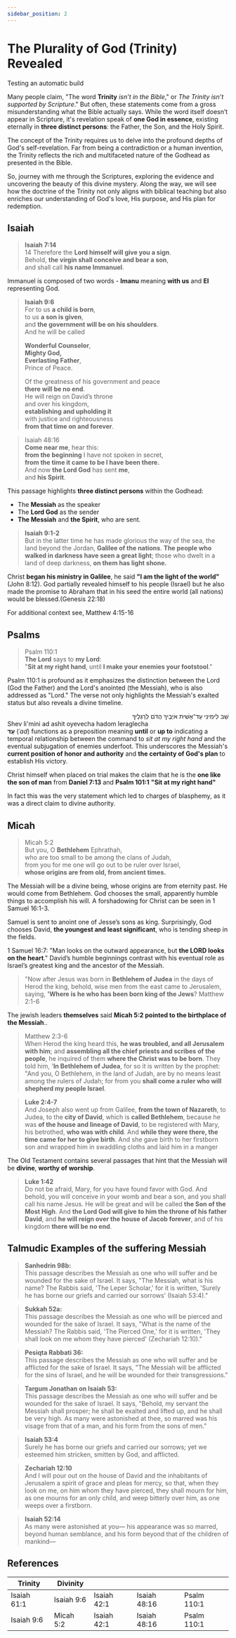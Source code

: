 ```yaml
---
sidebar_position: 2
---
```


# The Plurality of God (Trinity) Revealed

Testing an automatic build

Many people claim, "The word **Trinity** _isn’t in the Bible_," or _The Trinity isn’t supported by Scripture_." But often, these statements come from a gross misunderstanding what the Bible actually says. 
While the word itself doesn’t appear in Scripture, it's revelation speak of **one God in essence**, existing eternally in **three distinct persons**: the Father, the Son, and the Holy Spirit.

The concept of the Trinity requires us to delve into the profound depths of God's self-revelation. Far from being a contradiction or a human invention, the Trinity reflects the rich and multifaceted nature of the Godhead as presented in the Bible. 

So, journey with me through the Scriptures, exploring the evidence and uncovering the beauty of this divine mystery. Along the way, we will see how the doctrine of the Trinity not only aligns with biblical teaching but also enriches our understanding of God's love, His purpose, and His plan for redemption.

## Isaiah 

> **Isaiah 7:14** \
> 14 Therefore the **Lord himself will give you a sign**. \
Behold, **the virgin shall conceive and bear a son**, \
and shall call **his name Immanuel**.

Immanuel is composed of two words - **Imanu** meaning **with us** and **El** representing God.

> **Isaiah 9:6** \
> For to us **a child is born**, \
> to us **a son is given**, \
> and **the government will be on his shoulders**. \
> And he will be called
>
>**Wonderful Counselor**, \
**Mighty God, \
Everlasting Father**, \
Prince of Peace.
>
> Of the greatness of his government and peace \
**there will be no end**. \
He will reign on David’s throne \
and over his kingdom, \
**establishing and upholding it** \
with justice and righteousness \
**from that time on and forever**.


> Isaiah 48:16 \
> **Come near me**, hear this: \
> **from the beginning** I have not spoken in secret, \
> **from the time it came to be I have been there.** \
> And now **the Lord God** has sent **me**, \
> and **his Spirit**.

This passage highlights **three distinct persons** within the Godhead:

- The **Messiah** as the speaker
- The **Lord God** as the sender
- **The Messiah** and **the Spirit**, who are sent.

> **Isaiah 9:1-2** \
> But in the latter time he has made glorious the way of the sea, the land beyond the Jordan, **Galilee of the nations**. **The people who walked in darkness have seen a great light**; those who dwelt in a land of deep darkness, **on them has light shone.**

Christ **began his ministry in Galilee**, he said **"I am the light of the world"** (John 8:12). God partially revealed himself to his people (Israel) but he also made the promise to Abraham that in his seed the entire world (all nations) would be blessed.(Genesis 22:18)

For additional context see, Matthew 4:15-16

## Psalms

> Psalm 110:1 \
> **The Lord** says to **my Lord**: \
> "**Sit at my right hand**, until **I make your enemies your footstool**."

Psalm 110:1 is profound as it emphasizes the distinction between the Lord (God the Father) and the Lord's anointed (the Messiah), who is also addressed as "Lord." The verse not only highlights the Messiah's exalted status but also reveals a divine timeline.

<!--Example of using MDX for hebrew text -->
<div dir="rtl" style={{ textAlign: 'left', fontWeight: 'bold' }}>
  שֵׁב לִימִינִי עַד־אָשִׁית אֹיְבֶיךָ הֲדֹם לְרַגְלֶיךָ
</div>
<div dir="ltr" style={{ textAlign: 'left', fontWeight: 'bold' }}>
  Shev li'mini ad ashit oyevecha hadom leraglecha
</div>

<div style={{ textAlign: 'left' }}>
  <span style={{ display: 'inline-block', direction: 'rtl' }}>
    <strong>עַד</strong>
  </span>
  <span style={{ display: 'inline-block', direction: 'ltr' }}>
    (<em>ʿad</em>) functions as a preposition meaning <b>until</b> or <b>up to</b> indicating a temporal relationship between the command to <i>sit at my right hand</i> and the eventual subjugation of enemies underfoot. This underscores the Messiah's <b>current position of honor and authority</b> and <b>the certainty of God's plan</b> to establish His victory.
  </span>
</div>

Christ himself when placed on trial makes the claim that he is the **one like the son of man** from **Daniel 7:13** and **Psalm 101:1** **"Sit at my right hand"**

In fact this was the very statement which led to charges of blasphemy, as it was a direct claim to divine authority.

## Micah

> Micah 5:2 \
> But you, O **Bethlehem** Ephrathah, \
> who are too small to be among the clans of Judah, \
> from you for me one will go out to be ruler over Israel, \
> **whose origins are from old, from ancient times.**


The Messiah will be a divine being, whose origins are from eternity past.
He would come from Bethlehem. God chooses the small, apparently humble things to accomplish his will. A forshadowing for Christ can be seen in 1 Samuel 16:1-3.

Samuel is sent to anoint one of Jesse’s sons as king. Surprisingly, God chooses David, **the youngest and least significant**, who is tending sheep in the fields.

1 Samuel 16:7: "Man looks on the outward appearance, but **the LORD looks on the heart**."
David’s humble beginnings contrast with his eventual role as Israel’s greatest king and the ancestor of the Messiah.

> "Now after Jesus was born in **Bethlehem of Judea** in the days of Herod the king, behold, wise men from the east came to Jerusalem, saying, **'Where is he who has been born king of the Jews**?
> Matthew 2:1-6

The jewish leaders **themselves** said **Micah 5:2 pointed to the birthplace of the Messiah**..

> Matthew 2:3-6 \
> When Herod the king heard this, **he was troubled, and all Jerusalem with him**; and **assembling all the chief priests and scribes of the people**, he inquired of them **where the Christ was to be born**. They told him, '**In Bethlehem of Judea**, for so it is written by the prophet: "And you, O Bethlehem, in the land of Judah, are by no means least among the rulers of Judah; for from you **shall come a ruler who will shepherd my people Israel**.

> **Luke 2:4-7** \
> And Joseph also went up from Galilee, **from the town of Nazareth**, to Judea, to the **city of David**, which is **called Bethlehem**, because he was **of the house and lineage of David**, to be registered with Mary, his betrothed, **who was with child**. And **while they were there, the time came for her to give birth**. And she gave birth to her firstborn son and wrapped him in swaddling cloths and laid him in a manger

The Old Testament contains several passages that hint that the Messiah will be **divine**, **worthy of worship**.

> **Luke 1:42** \
> Do not be afraid, Mary, for you have found favor with God. And behold, you will conceive in your womb and bear a son, and you shall call his name Jesus.
He will be great and will be called **the Son of the Most High**. And **the Lord God will give to him the throne of his father David**, and **he will reign over the house of Jacob forever**, and of his kingdom **there will be no end**.

## Talmudic Examples of the suffering Messiah

> **Sanhedrin 98b:** \
> This passage describes the Messiah as one who will suffer and be wounded for the sake of Israel. It says, "The Messiah, what is his name? The Rabbis said, 'The Leper Scholar,' for it is written, 'Surely he has borne our griefs and carried our sorrows' (Isaiah 53:4)."

> **Sukkah 52a:** \
> This passage describes the Messiah as one who will be pierced and wounded for the sake of Israel. It says, "What is the name of the Messiah? The Rabbis said, 'The Pierced One,' for it is written, 'They shall look on me whom they have pierced' (Zechariah 12:10)."

> **Pesiqta Rabbati 36:** \
> This passage describes the Messiah as one who will suffer and be afflicted for the sake of Israel. It says, "The Messiah will be afflicted for the sins of Israel, and he will be wounded for their transgressions."

>**Targum Jonathan on Isaiah 53:** \
> This passage describes the Messiah as one who will suffer and be wounded for the sake of Israel. It says, "Behold, my servant the Messiah shall prosper; he shall be exalted and lifted up, and he shall be very high. As many were astonished at thee, so marred was his visage from that of a man, and his form from the sons of men."

> **Isaiah 53:4** \
> Surely he has borne our griefs and carried our sorrows; yet we esteemed him stricken, smitten by God, and afflicted.

> **Zechariah 12:10** \
> And I will pour out on the house of David and the inhabitants of Jerusalem a spirit of grace and pleas for mercy, so that, when they look on me, on him whom they have pierced, they shall mourn for him, as one mourns for an only child, and weep bitterly over him, as one weeps over a firstborn.

> **Isaiah 52:14** \
> As many were astonished at you— his appearance was so marred, beyond human semblance, and his form beyond that of the children of mankind—


## References

| Trinity     | Divinity   |             |              |             |
| ----------- | ---------- | ----------- | ------------ | ----------- |
| Isaiah 61:1 | Isaiah 9:6 | Isaiah 42:1 | Isaiah 48:16 | Psalm 110:1 |
| Isaiah 9:6  | Micah 5:2  | Isaiah 42:1 | Isaiah 48:16 | Psalm 110:1 |